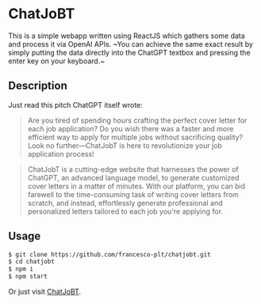 # ChatJoBT

This is a simple webapp written using ReactJS which gathers some data and process it via OpenAI APIs. ~You can achieve the same exact result by simply putting the data directly into the ChatGPT textbox and pressing the enter key on your keyboard.~

## Description
Just read this pitch ChatGPT itself wrote:

> Are you tired of spending hours crafting the perfect cover letter for each job application? Do you wish there was a faster and more efficient way to apply for multiple jobs without sacrificing quality? Look no further—ChatJobT is here to revolutionize your job application process!

> ChatJobT is a cutting-edge website that harnesses the power of ChatGPT, an advanced language model, to generate customized cover letters in a matter of minutes. With our platform, you can bid farewell to the time-consuming task of writing cover letters from scratch, and instead, effortlessly generate professional and personalized letters tailored to each job you're applying for.

## Usage

``` bash
$ git clone https://github.com/francesco-plt/chatjobt.git
$ cd chatjobt
$ npm i
$ npm start
```

Or just visit [ChatJoBT](https://646dfa90f2b21a004e44c3f7--luminous-squirrel-d6c7f6.netlify.app/).
